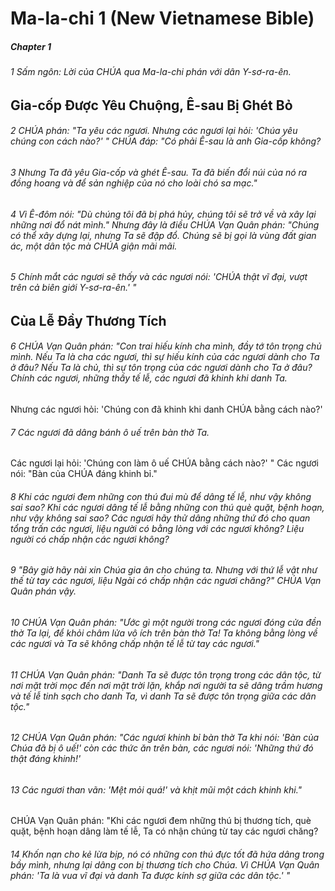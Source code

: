 
# Ma-la-chi 1 (New Vietnamese Bible)
##### Chapter 1
###### 1 Sấm ngôn: Lời của CHÚA qua Ma-la-chi phán với dân Y-sơ-ra-ên.

## Gia-cốp Được Yêu Chuộng, Ê-sau Bị Ghét Bỏ

###### 2 CHÚA phán: "Ta yêu các ngươi. Nhưng các ngươi lại hỏi: 'Chúa yêu chúng con cách nào?' " CHÚA đáp: "Có phải Ê-sau là anh Gia-cốp không?  
###### 3 Nhưng Ta đã yêu Gia-cốp và ghét Ê-sau. Ta đã biến đổi núi của nó ra đồng hoang và để sản nghiệp của nó cho loài chó sa mạc."

###### 4 Vì Ê-đôm nói: "Dù chúng tôi đã bị phá hủy, chúng tôi sẽ trở về và xây lại những nơi đổ nát mình." Nhưng đây là điều CHÚA Vạn Quân phán: "Chúng có thể xây dựng lại, nhưng Ta sẽ đập đổ. Chúng sẽ bị gọi là vùng đất gian ác, một dân tộc mà CHÚA giận mãi mãi.  
###### 5 Chính mắt các ngươi sẽ thấy và các ngươi nói: 'CHÚA thật vĩ đại, vượt trên cả biên giới Y-sơ-ra-ên.' "

## Của Lễ Đầy Thương Tích

###### 6 CHÚA Vạn Quân phán: "Con trai hiếu kính cha mình, đầy tớ tôn trọng chủ mình. Nếu Ta là cha các ngươi, thì sự hiếu kính của các ngươi dành cho Ta ở đâu? Nếu Ta là chủ, thì sự tôn trọng của các ngươi dành cho Ta ở đâu? Chính các ngươi, những thầy tế lễ, các ngươi đã khinh khi danh Ta.
Nhưng các ngươi hỏi: 'Chúng con đã khinh khi danh CHÚA bằng cách nào?'

###### 7 Các ngươi đã dâng bánh ô uế trên bàn thờ Ta.
Các ngươi lại hỏi: 'Chúng con làm ô uế CHÚA bằng cách nào?' "
Các ngươi nói: "Bàn của CHÚA đáng khinh bỉ."  
###### 8 Khi các ngươi đem những con thú đui mù để dâng tế lễ, như vậy không sai sao? Khi các ngươi dâng tế lễ bằng những con thú què quặt, bệnh hoạn, như vậy không sai sao? Các ngươi hãy thử dâng những thứ đó cho quan tổng trấn các ngươi, liệu người có bằng lòng với các ngươi không? Liệu người có chấp nhận các ngươi không?

###### 9 "Bây giờ hãy nài xin Chúa gia ân cho chúng ta. Nhưng với thứ lễ vật như thế từ tay các ngươi, liệu Ngài có chấp nhận các ngươi chăng?" CHÚA Vạn Quân phán vậy.

###### 10 CHÚA Vạn Quân phán: "Ước gì một người trong các ngươi đóng cửa đền thờ Ta lại, để khỏi châm lửa vô ích trên bàn thờ Ta! Ta không bằng lòng về các ngươi và Ta sẽ không chấp nhận tế lễ từ tay các ngươi."  
###### 11 CHÚA Vạn Quân phán: "Danh Ta sẽ được tôn trọng trong các dân tộc, từ nơi mặt trời mọc đến nơi mặt trời lặn, khắp nơi người ta sẽ dâng trầm hương và tế lễ tinh sạch cho danh Ta, vì danh Ta sẽ được tôn trọng giữa các dân tộc."

###### 12 CHÚA Vạn Quân phán: "Các ngươi khinh bỉ bàn thờ Ta khi nói: 'Bàn của Chúa đã bị ô uế!' còn các thức ăn trên bàn, các ngươi nói: 'Những thứ đó thật đáng khinh!'  
###### 13 Các ngươi than vãn: 'Mệt mỏi quá!' và khịt mũi một cách khinh khi."
CHÚA Vạn Quân phán: "Khi các ngươi đem những thú bị thương tích, què quặt, bệnh hoạn dâng làm tế lễ, Ta có nhận chúng từ tay các ngươi chăng?  
###### 14 Khốn nạn cho kẻ lừa bịp, nó có những con thú đực tốt đã hứa dâng trong bầy mình, nhưng lại dâng con bị thương tích cho Chúa. Vì CHÚA Vạn Quân phán: 'Ta là vua vĩ đại và danh Ta được kính sợ giữa các dân tộc.' "

